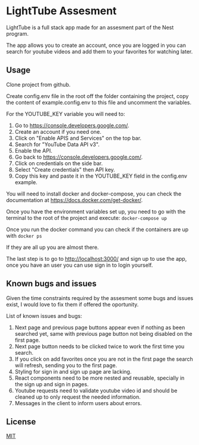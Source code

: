 # LightTube Assesment

LightTube is a full stack app made for an assesment part of the Nest program.

The app allows you to create an account, once you are logged in you can search for youtube videos and add them to your favorites for watching later.

## Usage

Clone project from github.

Create config.env file in the root off the folder containing the project, copy the content of example.config.env to this file and uncomment the variables.

For the YOUTUBE_KEY variable you will need to:

1. Go to <https://console.developers.google.com/>.
2. Create an account if you need one.
3. Click on "Enable APIS and Services" on the top bar.
4. Search for "YouTube Data API v3".
5. Enable the API.
6. Go back to <https://console.developers.google.com/>.
7. Click on credentials on the side bar.
8. Select "Create credentials" then API key.
9. Copy this key and paste it in the YOUTUBE_KEY field in the config.env example.

You will need to install docker and docker-compose, you can check the documentation at <https://docs.docker.com/get-docker/>.

Once you have the environment variables set up, you need to go with the terminal to the root of the project and execute:
`docker-compose up`

Once you run the docker command you can check if the containers are up with
`docker ps`

If they are all up you are almost there.

The last step is to go to <http://localhost:3000/> and sign up to use the app, once you have an user you can use sign in to login yourself.

## Known bugs and issues

Given the time constraints required by the assesment some bugs and issues exist, I would love to fix them if offered the oportunity.

List of known issues and bugs:

1. Next page and previous page buttons appear even if nothing as been searched yet, same with previous page button not being disabled on the first page.
2. Next page button needs to be clicked twice to work the first time you search.
3. If you click on add favorites once you are not in the first page the search will refresh, sending you to the first page.
4. Styling for sign in and sign up page are lacking.
5. React components need to be more nested and reusable, specially in the sign up and sign in pages.
6. Youtube requests need to validate youtube video id and should be cleaned up to only request the needed information.
7. Messages in the client to inform users about errors.

## License

[MIT](https://choosealicense.com/licenses/mit/)